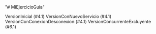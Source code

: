 "# MiEjercicioGuia" 

VersionInicial (#4.1)
VersionConNuevoServicio (#4.1)
VersionConConexionDesconexion (#4.1)
VersionConcurrenteExcluyente (#6.1)
